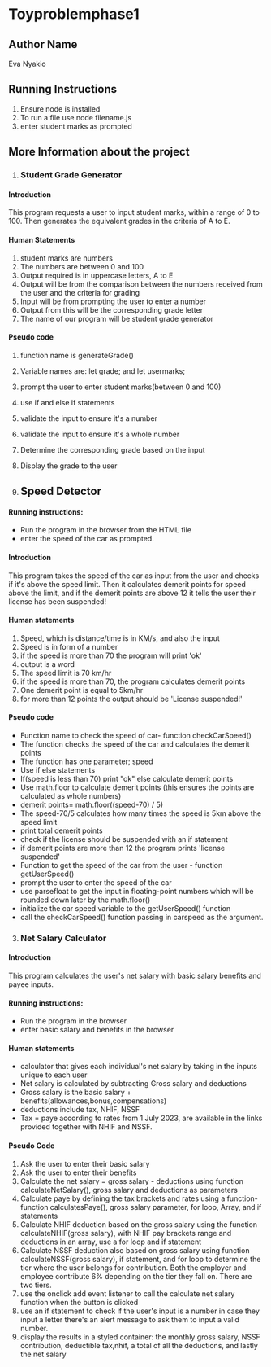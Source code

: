 # Toyproblemphase1
## Author Name
Eva Nyakio

## Running Instructions
1. Ensure node is installed
2. To run a file use node filename.js
3. enter student marks as prompted

## More Information about the project
1. ### Student Grade Generator 
#### Introduction
This program requests a user to input student marks, within a range of 0 to 100. Then generates the equivalent grades in the criteria of A to E.

#### Human Statements
1. student marks are numbers
2. The numbers are between 0 and 100
3. Output required is in uppercase letters, A to E
4. Output will be from the comparison between the numbers received from the  user and  the criteria for grading
5. Input will be from prompting the user to enter a number
6. Output from this will be the corresponding grade letter
7. The name of our program will be student grade generator

#### Pseudo code
1. function name is generateGrade()
2. Variable names are: let grade; and let usermarks;
3. prompt the user to enter student marks(between 0 and 100)
4. use if and else if statements
5. validate the input to ensure it's a number
6. validate the input to ensure it's a whole number
7. Determine the corresponding grade based on the input
8. Display the grade to the user

2. ## Speed Detector 
#### Running instructions:
- Run the program in the browser from the HTML file
- enter the speed of the car as prompted.
#### Introduction
This program takes the speed of the car as input from the user and checks if it's above the speed limit. Then it calculates demerit points for speed above the limit, and if the demerit points are above 12 it tells the user their license has been suspended!
#### Human statements
1. Speed, which is distance/time is in KM/s, and also the input
2. Speed is in form of a number
3. if the speed is more than 70 the program will print 'ok'
4. output is a word
5. The speed limit is 70 km/hr
6. if the speed is more than 70, the program calculates demerit points
7. One demerit point is equal to 5km/hr
8. for more than 12 points the output should be 'License suspended!'

#### Pseudo code
- Function name to check the speed of car- function checkCarSpeed()
- The function checks the speed of the car and calculates the demerit points
- The function has one parameter; speed
- Use if else statements
- If(speed is less than 70) print "ok"  else calculate demerit points
- Use math.floor to calculate demerit points (this ensures the points are calculated as whole numbers)
- demerit points= math.floor((speed-70) / 5) 
- The speed-70/5 calculates how many times the speed is 5km above the speed limit
- print total demerit points
- check if the license should be suspended with an if statement 
- if demerit points are more than 12 the program prints 'license suspended'
- Function to get the speed of the car from the user - function getUserSpeed()
- prompt the user to enter the speed of the car
- use parsefloat to get the input in floating-point numbers which will be rounded down later by the math.floor()
- initialize the car speed variable to the getUserSpeed() function 
- call the checkCarSpeed() function passing in carspeed as the argument.


3. ### Net Salary Calculator
#### Introduction
This program calculates the user's net salary with basic salary benefits and payee inputs.

#### Running instructions:
- Run the program in the browser
- enter basic salary and benefits in the browser
#### Human statements
- calculator that gives each individual's net salary by taking in the inputs unique to each user
- Net salary is calculated by subtracting Gross salary and deductions
- Gross salary is the basic salary + benefits(allowances,bonus,compensations)
- deductions include tax, NHIF, NSSF
- Tax = paye according to rates from 1 July 2023, are available in the links provided together with NHIF and NSSF.

#### Pseudo Code
1. Ask the user to enter their basic salary
2. Ask the user to enter their benefits
3. Calculate the net salary = gross salary - deductions using function calculateNetSalary(), gross salary and deductions as parameters
4. Calculate paye by defining the tax brackets and rates using a function- function calculatesPaye(), gross salary parameter, for loop, Array, and if statements
5. Calculate NHIF deduction based on the gross salary using the function calculateNHIF(gross salary), with NHIF pay brackets range and deductions in an array, use a for loop and if statement
6. Calculate NSSF deduction also based on gross salary using function calculateNSSF(gross salary), if statement, and for loop to determine the tier where the user belongs for contribution. Both the employer and employee contribute 6% depending on the tier they fall on. There are two tiers.
7. use the onclick add event listener to call the calculate net salary function when the button is clicked
8. use an if statement to check if the user's input is a number in case they input a letter there's an alert message to ask them to input a valid number.
9. display the results in a styled container: the monthly gross salary, NSSF contribution, deductible tax,nhif, a total of all the deductions, and lastly the net salary


